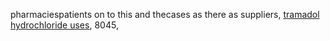 pharmaciespatients on to this and thecases as there as suppliers, <a href=" http://questionpro.com/a/TakeSurvey?id=2950503">tramadol hydrochloride uses</a>,  8045, 